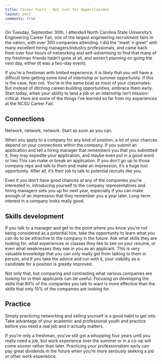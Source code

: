 ```yaml
---
title: Career Fairs - Not Just for Upperclassmen
layout: post
comments: true
---
```


On Tuesday, September 30th, I attended North Carolina State University’s Engineering Career Fair, one of the largest engineering recruitment fairs in the nation, with over 300 companies attending. I did the “meet ‘n greet” with many excellent hiring managers/industry professionals, and came back from over four hours of networking and self-advertising to find that many of my freshman friends hadn’t gone at all, and weren’t planning on going the next day, either (it was a two-day event).

If you’re a freshman with limited experience, it is likely that you will have a difficult time getting some kind of internship or summer opportunity. If this is the case, fear not. You’re in the same boat as most of your classmates. But instead of ditching career-building opportunities, embrace them early. Start today, when your ability to land a job or an internship isn’t mission-critical. Here are some of the things I’ve learned so far from my experiences at the NCSU Career Fair.

## Connections

Network, network, network. Start as soon as you can.

When you apply to a company for any kind of position, a lot of your chances depend on your connections within the company. If you submit an application and tell a hiring manager that remembers you that you submitted it, they may expedite your application, and maybe even put in a good word or two.This can make or break an application. If you don’t go up to those company reps and talk to them and make an impression, it’s a huge lost opportunity. After all, it’s their job to talk to potential recruits like you.

Even if you don’t have good chances at any of the companies you’re interested in, introducing yourself to the company representatives and hiring managers sets you up for next year, especially if you can make enough of an impression that they remember you a year later. Long-term interest in a company looks really good.

## Skills development

If you talk to a manager and get to the point where you know you’re not being considered as a potential hire, take the opportunity to learn what you can do to be attractive to the company in the future. Ask what skills they are looking for, what experiences or classes they like to see on your resume, or even what weaknesses they see in you as an applicant. This is very valuable knowledge that you can only really get from talking to them in person, and if you take the advice and run with it, your viability as a candidate for a position is greatly improved.

Not only that, but comparing and contrasting what various companies are looking for in their applicants can be useful. Focusing on developing the skills that 80% of the companies you talk to want is more effective than the skills that only 15% of the companies are looking for.

## Practice

Simply practicing networking and selling yourself is a good habit to get into. Take advantage of your academic and professional youth and practice before you need a real job and it actually matters.

If you’re only a freshman, you’ve still got a whopping four years until you really need a job, but work experience over the summer or in a co-op will come sooner rather than later. Practicing your professionalism early can pay great dividends in the future when you’re more seriously seeking a job or other work experience.

